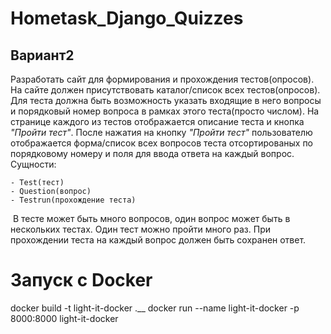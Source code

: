 # Hometask_Django_Quizzes

## Вариант2
Разработать сайт для формирования и прохождения тестов(опросов).
На сайте должен присутствовать каталог/список всех тестов(опросов).
Для теста должна быть возможность указать входящие в него вопросы и порядковый номер вопроса в рамках этого теста(просто числом).
На странице каждого из тестов отображается описание теста и кнопка _"Пройти тест"_.
После нажатия на кнопку _"Пройти тест"_ пользователю отображается форма/список всех вопросов теста отсортированых по порядковому номеру и поля для ввода ответа на каждый вопрос.
​
Сущности:
​
```
- Test(тест)
- Question(вопрос)
- Testrun(прохождение теста)
```
​
В тесте может быть много вопросов,
один вопрос может быть в нескольких тестах.
Один тест можно пройти много раз.
При прохождении теста на каждый вопрос должен быть
сохранен ответ.


# Запуск с Docker
docker build -t light-it-docker .__
docker run --name light-it-docker -p 8000:8000 light-it-docker
